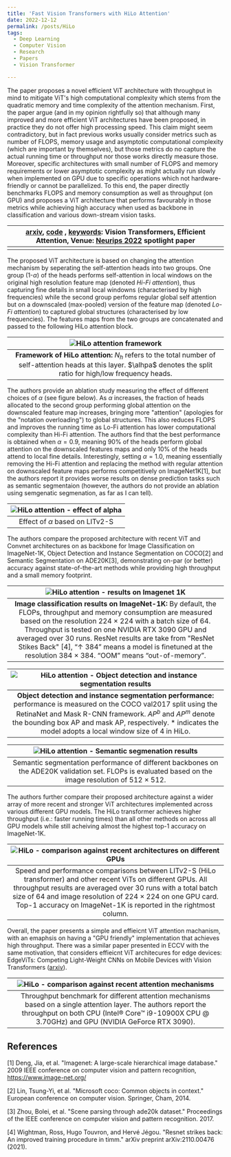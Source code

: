 ```yaml
---
title: 'Fast Vision Transformers with HiLo Attention'
date: 2022-12-12
permalink: /posts/HiLo
tags:
  - Deep Learning
  - Computer Vision
  - Research
  - Papers
  - Vision Transformer 

---
```

The paper proposes a novel efficient ViT architecture with throughput in mind to mitigate ViT's high computational complexity which stems from the quadratic memory and time complexity of the attention mechanism. First, the paper argue (and in my opinion rightfully so) that although many improved and more efficient ViT architectures have been proposed, in practice they do not offer high processing speed. This claim might seem contradictory, but in fact previous works usually consider metrics such as number of FLOPS, memory usage and asymptotic computational complexity (which are important by themselves), but those metrics do no capture the actual running time or throughput nor those works directly measure those. Moreover, specific architectures with small number of FLOPS and memory requirements or lower asymptotic complexity as might actually run slowly when implemented on GPU due to specific operations which not hardware-friendly or cannot be parallelized. To this end, the paper directly benchmarks FLOPS and memory consumption as well as throughput (on GPU) and proposes a ViT architecture that performs favourably in those metrics while achieving high accuracy when used as backbone in classification and various down-stream vision tasks. 

|[arxiv](https://arxiv.org/abs/2205.13213),  [code](https://github.com/ziplab/LITv2) , <ins> keywords</ins>: Vision Transformers, Efficient Attention, Venue: [Neurips 2022](https://nips.cc/) spotlight paper|
|:---:|
|  <!-- --> |


The proposed ViT architecture is based on changing the attention mechanism by seperating the self-attention heads into two groups. One group (1-$\alpha$) of the heads performs self-attention in local windows on the original high resolution feature map (denoted <i>Hi-Fi attention</i>), thus capturing fine details in small local windowns (characterised by high frequencies) while the second group perfoms regular global self attention but on a downscaled (max-pooled) version of the feature map (denoted <i>Lo-Fi attention</i>) to captured global structures (characterised by low frequencies). The features maps from the two groups are concatenated and passed to the following HiLo attention block. 

| ![HiLo attention framework](/posts/HiLo/Hilo_figure1.png) | 
|:--:| 
| <b>Framework of HiLo attention:</b>  $N_h$ refers to the total number of self-attention heads at this layer. $\alhpa$ denotes the split ratio for high/low frequency heads. |

The authors provide an ablation study measuring the effect of different choices of $\alpha$ (see figure below). As $\alpha$ increases, the fraction of heads allocated to the second group performing global attention on the downscaled feature map increases, bringing more "attention" (apologies for the "notation overloading") to global structures. This also reduces FLOPS and improves the running time as Lo-Fi attention has lower computational complexity than Hi-Fi attention. The authors find that the best performance is obtained when $\alpha=0.9$, meaning 90% of the heads perform global attention on the downscaled features maps and only 10% of the heads attend to local fine details. Interestingly, setting $\alpha=1.0$, meaning essentially removing the Hi-Fi attention and replacing the method with regular attention on downscaled feature maps performs competitively on ImageNet1K[1], but the authors report it provides worse results on dense prediction tasks such as semantic segmentaion (however, the authors do not provide an ablation using semgenatic segmenation, as far as I can tell).

| ![HiLo attention - effect of alpha](/posts/HiLo/Hilo_figure4.png) | 
|:--:| 
| Effect of $\alpha$ based on LITv2-S |

The authors compare the proposed architecture with recent ViT and Convnet architectures on as backbone for Image Classification on ImageNet-1K, Object Detection and Instance Segmentation on COCO[2] and Semantic Segmentation on ADE20K[3], demonstrating on-par (or better) accuracy against state-of-the-art methods while providing high throughput and a small memory footprint.


| ![HiLo attention - results on Imagenet 1K](/posts/HiLo/Hilo_table1.png) | 
|:--:| 
| <b> Image classification results on ImageNet-1K:</b> By default, the FLOPs, throughput and memory consumption are measured based on the resolution 224 × 224 with a batch size of 64. Throughput is tested on one NVIDIA RTX 3090 GPU and averaged over 30 runs. ResNet results are take from "ResNet Stikes Back" [4], “↑ 384” means a model is finetuned at the resolution 384 × 384. “OOM” means “out-of-memory”.|



| ![HiLo attention - Object detection and instance segmentation results](/posts/HiLo/Hilo_table2.png) | 
|:--:| 
| <b> Object detection and instance segmentation performance:</b> performance is measured on the COCO val2017 split using the RetinaNet and Mask R-CNN framework. $AP^b$ and $AP^m$ denote the bounding box AP and mask AP, respectively. * indicates the model adopts a local window size of 4 in HiLo.|


| ![HiLo attention - Semantic segmenation results](/posts/HiLo/Hilo_table3.png) | 
|:--:| 
| Semantic segmentation performance of different backbones on the ADE20K validation set. FLOPs is evaluated based on the image resolution of 512 × 512.|


The authors further compare their proposed architecture against a wider array of more recent and stronger ViT architectures implemented across various different GPU models. The HiLo transformer achieves higher throughput (i.e.: faster running times) than all other methods on across all GPU models while still acheiving almost the highest top-1 accuracy on ImageNet-1K.

| ![HiLo - comparison against recent architectures on different GPUs ](/posts/HiLo/Hilo_table6.png) | 
|:--:| 
| Speed and performance comparisons between LITv2-S (HiLo transformer) and other recent ViTs on different GPUs. All throughput results are averaged over 30 runs with a total batch size of 64 and image resolution of 224 × 224 on one GPU card. Top-1 accuracy on ImageNet-1K is reported in the rightmost column.|


Overall, the paper presents a simple and effieicnt ViT attention machanism, with an emaphsis on having a "GPU friendly" implementation that achieves high throughput. There was a similar paper presented in ECCV with the same motivation, that considers effieicnt ViT architecures for edge devices: EdgeViTs: Competing Light-Weight CNNs on Mobile Devices with Vision Transformers ([arxiv](https://arxiv.org/abs/2205.03436)). 

| ![HiLo - comparison against recent attention mechanisms](/posts/HiLo/Hilo_table10.png) | 
|:--:| 
| Throughput benchmark for different attention mechanisms based on a single attention layer. The authors report the throughput on both CPU (Intel® Core™ i9-10900X CPU @ 3.70GHz) and GPU (NVIDIA GeForce RTX 3090).|



## References

[1] Deng, Jia, et al. "Imagenet: A large-scale hierarchical image database." 2009 IEEE conference on computer vision and pattern recognition, https://www.image-net.org/ 

[2] Lin, Tsung-Yi, et al. "Microsoft coco: Common objects in context." European conference on computer vision. Springer, Cham, 2014.

[3] Zhou, Bolei, et al. "Scene parsing through ade20k dataset." Proceedings of the IEEE conference on computer vision and pattern recognition. 2017.

[4] Wightman, Ross, Hugo Touvron, and Hervé Jégou. "Resnet strikes back: An improved training procedure in timm." arXiv preprint arXiv:2110.00476 (2021).
